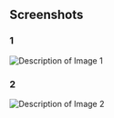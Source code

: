 ## Screenshots

###   1

![Description of Image 1](./assets/image1.png)

###   2

![Description of Image 2](./assets/image2.png)